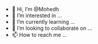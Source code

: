 - 👋 Hi, I’m @Mohedh
- 👀 I’m interested in ...
- 🌱 I’m currently learning ...
- 💞️ I’m looking to collaborate on ...
- 📫 How to reach me ...

<!---
Mohedh/Mohedh is a ✨ special ✨ repository because its `README.md` (this file) appears on your GitHub profile.
You can click the Preview link to take a look at your changes.
--->
